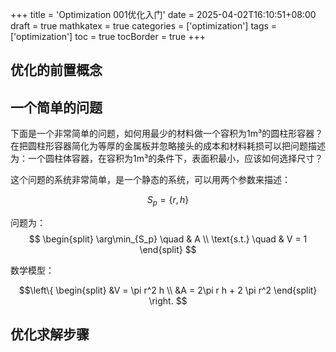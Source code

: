 +++
title = 'Optimization 001优化入门'
date = 2025-04-02T16:10:51+08:00
draft = true
mathkatex = true
categories = ['optimization']
tags = ['optimization']
toc = true
tocBorder = true
+++

## 优化的前置概念



## 一个简单的问题

下面是一个非常简单的问题，如何用最少的材料做一个容积为1m³的圆柱形容器？在把圆柱形容器简化为等厚的金属板并忽略接头的成本和材料耗损可以把问题描述为：一个圆柱体容器，在容积为1m³的条件下，表面积最小，应该如何选择尺寸？

这个问题的系统非常简单，是一个静态的系统，可以用两个参数来描述：

$$
S_p = \{r, h\}
$$

问题为：
$$
\begin{split}
\arg\min_{S_p} \quad & A \\
\text{s.t.} \quad & V = 1
\end{split}
$$

数学模型：

$$\left\{
\begin{split}
&V = \pi r^2 h \\
&A = 2\pi r h + 2 \pi r^2
\end{split}
\right.
$$

## 优化求解步骤

